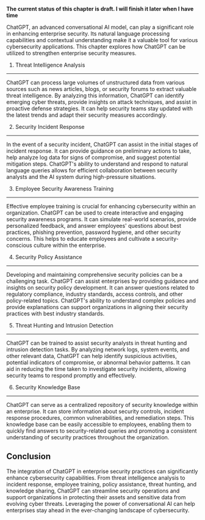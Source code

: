 **The current status of this chapter is draft. I will finish it later when I have time**

ChatGPT, an advanced conversational AI model, can play a significant role in enhancing enterprise security. Its natural language processing capabilities and contextual understanding make it a valuable tool for various cybersecurity applications. This chapter explores how ChatGPT can be utilized to strengthen enterprise security measures.

1. Threat Intelligence Analysis
-------------------------------

ChatGPT can process large volumes of unstructured data from various sources such as news articles, blogs, or security forums to extract valuable threat intelligence. By analyzing this information, ChatGPT can identify emerging cyber threats, provide insights on attack techniques, and assist in proactive defense strategies. It can help security teams stay updated with the latest trends and adapt their security measures accordingly.

2. Security Incident Response
-----------------------------

In the event of a security incident, ChatGPT can assist in the initial stages of incident response. It can provide guidance on preliminary actions to take, help analyze log data for signs of compromise, and suggest potential mitigation steps. ChatGPT's ability to understand and respond to natural language queries allows for efficient collaboration between security analysts and the AI system during high-pressure situations.

3. Employee Security Awareness Training
---------------------------------------

Effective employee training is crucial for enhancing cybersecurity within an organization. ChatGPT can be used to create interactive and engaging security awareness programs. It can simulate real-world scenarios, provide personalized feedback, and answer employees' questions about best practices, phishing prevention, password hygiene, and other security concerns. This helps to educate employees and cultivate a security-conscious culture within the enterprise.

4. Security Policy Assistance
-----------------------------

Developing and maintaining comprehensive security policies can be a challenging task. ChatGPT can assist enterprises by providing guidance and insights on security policy development. It can answer questions related to regulatory compliance, industry standards, access controls, and other policy-related topics. ChatGPT's ability to understand complex policies and provide explanations can support organizations in aligning their security practices with best industry standards.

5. Threat Hunting and Intrusion Detection
-----------------------------------------

ChatGPT can be trained to assist security analysts in threat hunting and intrusion detection tasks. By analyzing network logs, system events, and other relevant data, ChatGPT can help identify suspicious activities, potential indicators of compromise, or abnormal behavior patterns. It can aid in reducing the time taken to investigate security incidents, allowing security teams to respond promptly and effectively.

6. Security Knowledge Base
--------------------------

ChatGPT can serve as a centralized repository of security knowledge within an enterprise. It can store information about security controls, incident response procedures, common vulnerabilities, and remediation steps. This knowledge base can be easily accessible to employees, enabling them to quickly find answers to security-related queries and promoting a consistent understanding of security practices throughout the organization.

Conclusion
----------

The integration of ChatGPT in enterprise security practices can significantly enhance cybersecurity capabilities. From threat intelligence analysis to incident response, employee training, policy assistance, threat hunting, and knowledge sharing, ChatGPT can streamline security operations and support organizations in protecting their assets and sensitive data from evolving cyber threats. Leveraging the power of conversational AI can help enterprises stay ahead in the ever-changing landscape of cybersecurity.
